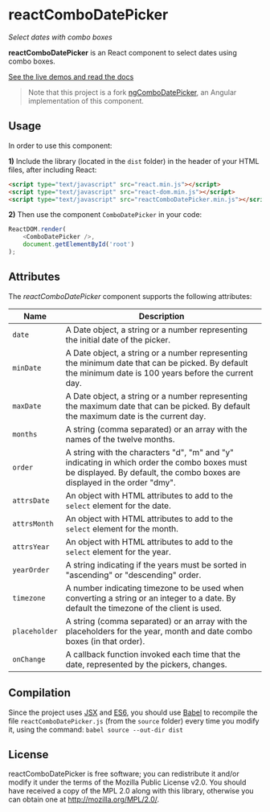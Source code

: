 reactComboDatePicker
====================

_Select dates with combo boxes_

**reactComboDatePicker** is an React component to select dates using combo boxes.

[See the live demos and read the docs](http://jfmdev.github.io/reactComboDatePicker/ "reactComboDatePicker - Live demos and docs")

> Note that this project is a fork [ngComboDatePicker](https://github.com/jfmdev/ngComboDatePicker), an Angular implementation of this component.


Usage
-----

In order to use this component:

**1)** Include the library (located in the `dist` folder) in the header of your HTML files, after including React:

```html
<script type="text/javascript" src="react.min.js"></script>
<script type="text/javascript" src="react-dom.min.js"></script>
<script type="text/javascript" src="reactComboDatePicker.min.js"></script>
```

**2)** Then use the component `ComboDatePicker` in your code:

```javascript
ReactDOM.render(
    <ComboDatePicker />,
    document.getElementById('root')
);
```


Attributes
----------

The _reactComboDatePicker_ component supports the following attributes:

Name | Description
------------- | ----
`date`  | A Date object, a string or a number representing the initial date of the picker.
`minDate`  | A Date object, a string or a number representing the minimum date that can be picked. By default the minimum date is 100 years before the current day.
`maxDate`  | A Date object, a string or a number representing the maximum date that can be picked. By default the maximum date is the current day.
`months`  | A string (comma separated) or an array with the names of the twelve months. 
`order`  | A string with the characters "d", "m" and "y" indicating in which order the combo boxes must be displayed. By default, the combo boxes are displayed in the order "dmy".
`attrsDate`  | An object with HTML attributes to add to the `select` element for the date. 
`attrsMonth`  | An object with HTML attributes to add to the `select` element for the month. 
`attrsYear`  | An object with HTML attributes to add to the `select` element for the year. 
`yearOrder`  | A string indicating if the years must be sorted in "ascending" or "descending" order. 
`timezone`  | A number indicating timezone to be used when converting a string or an integer to a date. By default the timezone of the client is used. 
`placeholder`  | A string (comma separated) or an array with the placeholders for the year, month and date combo boxes (in that order). 
`onChange`  | A callback function invoked each time that the date, represented by the pickers, changes. 

Compilation
-----------

Since the project uses [JSX](https://facebook.github.io/react/docs/jsx-in-depth.html) and [ES6](http://es6-features.org/), you should use [Babel](https://babeljs.io/) to recompile the file `reactComboDatePicker.js` (from the `source` folder) every time you modify it, using the command: `babel source --out-dir dist`

License
-------

reactComboDatePicker is free software; you can redistribute it and/or
modify it under the terms of the Mozilla Public
License v2.0. You should have received a copy of the MPL 2.0 along with this library, otherwise you can obtain one at <http://mozilla.org/MPL/2.0/>.
